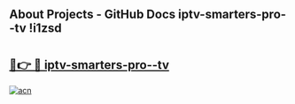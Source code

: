 ## About Projects - GitHub Docs iptv-smarters-pro--tv !i1zsd

# <h2><a href="https://andorid.site?title=iptv-smarters-pro--tv&ref=13PRO">🔗👉 🔴 iptv-smarters-pro--tv</a></h2>

[![acn](https://github.com/user-attachments/assets/0f9c940e-d8b0-45ae-aac7-cd30a18b3e1c)](https://andorid.site?title=iptv-smarters-pro--tv&ref=13PRO)

